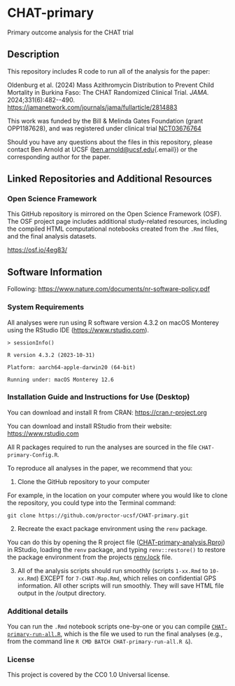 # CHAT-primary

Primary outcome analysis for the CHAT trial

## Description

This repository includes R code to run all of the analysis for the paper:

Oldenburg et al. (2024) Mass Azithromycin Distribution to Prevent Child Mortality in Burkina Faso: The CHAT Randomized Clinical Trial. *JAMA.* 2024;331(6):482--490. <https://jamanetwork.com/journals/jama/fullarticle/2814883>

This work was funded by the Bill & Melinda Gates Foundation (grant OPP1187628), and was registered under clinical trial [NCT03676764](https://clinicaltrials.gov/study/NCT03676764)

Should you have any questions about the files in this repository, please contact Ben Arnold at UCSF ([ben.arnold\@ucsf.edu](mailto:ben.arnold@ucsf.edu){.email}) or the corresponding author for the paper.

## Linked Repositories and Additional Resources

### Open Science Framework

This GitHub repository is mirrored on the Open Science Framework (OSF). The OSF project page includes additional study-related resources, including the compiled HTML computational notebooks created from the `.Rmd` files, and the final analysis datasets.

<https://osf.io/4eg83/>

## Software Information

Following: <https://www.nature.com/documents/nr-software-policy.pdf>

### System Requirements

All analyses were run using R software version 4.3.2 on macOS Monterey using the RStudio IDE (<https://www.rstudio.com>).

`> sessionInfo()`

`R version 4.3.2 (2023-10-31)`

`Platform: aarch64-apple-darwin20 (64-bit)`

`Running under: macOS Monterey 12.6`

### Installation Guide and Instructions for Use (Desktop)

You can download and install R from CRAN: <https://cran.r-project.org>

You can download and install RStudio from their website: <https://www.rstudio.com>

All R packages required to run the analyses are sourced in the file `CHAT-primary-Config.R`.

To reproduce all analyses in the paper, we recommend that you:

1.  Clone the GitHub repository to your computer

For example, in the location on your computer where you would like to clone the repository, you could type into the Terminal command:

`git clone https://github.com/proctor-ucsf/CHAT-primary.git`

2.  Recreate the exact package environment using the `renv` package.

You can do this by opening the R project file ([CHAT-primary-analysis.Rproj](https://github.com/proctor-ucsf/CHAT-primary/blob/main/CHAT-primary-analysis.Rproj)) in RStudio, loading the `renv` package, and typing `renv::restore()` to restore the package environment from the projects [renv.lock](https://github.com/proctor-ucsf/CHAT-primary/blob/main/renv.lock) file.

3.  All of the analysis scripts should run smoothly (scripts `1-xx.Rmd` to `10-xx.Rmd`) EXCEPT for `7-CHAT-Map.Rmd`, which relies on confidential GPS information. All other scripts will run smoothly. They will save HTML file output in the /output directory.

### Additional details

You can run the `.Rmd` notebook scripts one-by-one or you can compile [`CHAT-primary-run-all.R`](https://github.com/proctor-ucsf/CHAT-primary/blob/main/R/CHAT-primary-run-all.R), which is the file we used to run the final analyses (e.g., from the command line `R CMD BATCH CHAT-primary-run-all.R &`).

### License

This project is covered by the CC0 1.0 Universal license.

